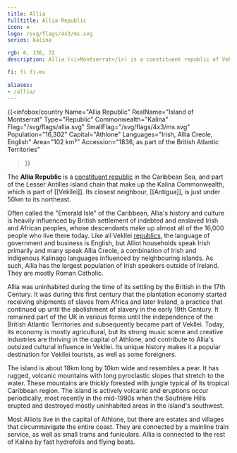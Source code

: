 ```yaml
---
title: Allia
fulltitle: Allia Republic
icon: ☘️
logo: /svg/flags/4x3/ms.svg
series: kalina

rgb: 6, 136, 72
description: Allia (<i>Montserrat</i>) is a constituent republic of Vekllei located in the Lesser Antilles of the Caribbean Sea.

fi: fi fi-ms

aliases:
- /allia/
---
```

{{<infobox/country
	 Name="Allia Republic"
	 RealName="Island of Montserrat"
	 Type="Republic"
	 Commonwealth="Kalina"
	 Flag="/svg/flags/allia.svg"
	 SmallFlag="/svg/flags/4x3/ms.svg"
	 Population="16,302"
	 Capital="Athlone"
	 Languages="Irish, Allia Creole, English"
	 Area="102 km²"
	 Accession="1836, as part of the British Atlantic Territories"
 >}}

The <span class="fi fi-ms"></span> **Allia Republic** is a [constituent republic](/republics/) in the Caribbean Sea, and part of the Lesser Antilles island chain that make up the Kalina Commonwealth, which is part of [[Vekllei]]. Its closest neighbour, [[Antigua]], is just under 50km to its northeast.

Often called the "Emerald Isle" of the Caribbean, Allia's history and culture is heavily influenced by British settlement of indebted and enslaved Irish and African peoples, whose descendants make up almost all of the 16,000 people who live there today. Like all Vekllei [republics](/republics/), the language of government and business is English, but Alliot households speak Irish primarily and many speak Allia Creole, a combination of Irish and indigenous Kalinago languages influenced by neighbouring islands. As such, Allia has the largest population of Irish speakers outside of Ireland. They are mostly Roman Catholic.

Allia was uninhabited during the time of its settling by the British in the 17th Century. It was during this first century that the plantation economy started receiving shipments of slaves from Africa and later Ireland, a practice that continued up until the abolishment of slavery in the early 19th Century. It remained part of the UK in various forms until the independence of the British Atlantic Territories and subsequently became part of Vekllei. Today, its economy is mostly agricultural, but its strong music scene and creative industries are thriving in the capital of Athlone, and contribute to Allia's outsized cultural influence in Vekllei. Its unique history makes it a popular destination for Vekllei tourists, as well as some foreigners.

The island is about 18km long by 10km wide and resembles a pear. It has rugged, volcanic mountains with long pyroclastic slopes that stretch to the water. These mountains are thickly forested with jungle typical of its tropical Caribbean region. The island is actively volcanic and eruptions occur periodically, most recently in the mid-1990s when the Soufrière Hills erupted and destroyed mostly uninhabited areas in the island's southwest.

Most Alliots live in the capital of Athlone, but there are estates and villages that circumnavigate the entire coast. They are connected by a mainline train service, as well as small trams and funiculars. Allia is connected to the rest of Kalina by fast hydrofoils and flying boats.

